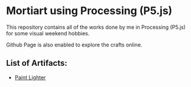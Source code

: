 # Mortiart using Processing (P5.js) 

This repository contains all of the works done by me in Processing (P5.js) for some visual weekend hobbies.

Github Page is also enabled to explore the crafts online.

## List of Artifacts:
* [Paint Lighter](https://omortie.github.io/omortie/mortiart/testProcessing.html)
